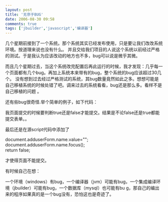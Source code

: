 ```yaml
---
layout: post
title: '无奈于BUG'
date: 2006-08-30 09:58
comments: true
tags: ['jbuilder','javascript','编译器']
---
```


几个星期前接到了一个系统。那个系统其实已经发布使用，只是要让我们改改系统环境。按道理来说也没有什么。
并且交给我们项目的人说这个系统以前经过严格的测试。于是我认为应该改动的地方也不多，bug可以说是微乎其微。

而且几个星期过去，当这个系统改完配置后再此运行的时候，我才发现：几乎每一个页面都有几个bug。再加上系统本来带有的bug，整个系统的bug应该超过30几个。
没有想到过去经过严格测试的系统，其bug数量竟然如此之多。想想可能是自己移植系统的时候处错了吧。调来过去的系统看看，bug还是那么多。看样不是自己移植的问题
。

还有些bug很奇怪.举个简单的例子，如下代码：

<script language="JavaScript">  
<!--  
function verifyInput(){  
strUserName = document.adduserForm.name.value;  
if ((strUserName == ""))  
{  
alert("用户名不为空");  
  
return false;  
}

return true;

}

\-->

</script>

<form method="get" name="adduserForm" action ="/userlogin/controller"
onsubmit="return verifyInput()" >

我页面提交的时候要判断true还是false才能提交。结果是不论false还是true都能提交表单。。

最后还是在源script代码中添加了

document.adduserForm.name.value="";  
document.adduserForm.name.focus();  
return false;

才使得页面不能提交。

有时候自己在想：

一个环境（windows）有bug，一个编译器（jvm）可能有bug，一个集成编译环境（jbuilder）可能有bug，一个数据库（mysql）也可能有bu
g，那自己的编出来的程序如果真的是一个bug没有，恐怕这也是奇迹了。

